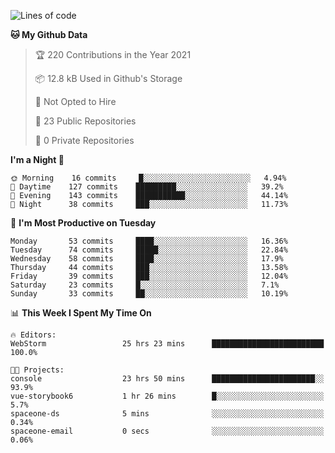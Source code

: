 
<!--START_SECTION:waka-->
![Lines of code](https://img.shields.io/badge/From%20Hello%20World%20I%27ve%20Written-2.0%20million%20lines%20of%20code-blue)

**🐱 My Github Data** 

> 🏆 220 Contributions in the Year 2021
 > 
> 📦 12.8 kB Used in Github's Storage 
 > 
> 🚫 Not Opted to Hire
 > 
> 📜 23 Public Repositories 
 > 
> 🔑 0 Private Repositories  
 > 
**I'm a Night 🦉** 

```text
🌞 Morning    16 commits     █░░░░░░░░░░░░░░░░░░░░░░░░   4.94% 
🌆 Daytime    127 commits    █████████░░░░░░░░░░░░░░░░   39.2% 
🌃 Evening    143 commits    ███████████░░░░░░░░░░░░░░   44.14% 
🌙 Night      38 commits     ███░░░░░░░░░░░░░░░░░░░░░░   11.73%

```
📅 **I'm Most Productive on Tuesday** 

```text
Monday       53 commits     ████░░░░░░░░░░░░░░░░░░░░░   16.36% 
Tuesday      74 commits     █████░░░░░░░░░░░░░░░░░░░░   22.84% 
Wednesday    58 commits     ████░░░░░░░░░░░░░░░░░░░░░   17.9% 
Thursday     44 commits     ███░░░░░░░░░░░░░░░░░░░░░░   13.58% 
Friday       39 commits     ███░░░░░░░░░░░░░░░░░░░░░░   12.04% 
Saturday     23 commits     █░░░░░░░░░░░░░░░░░░░░░░░░   7.1% 
Sunday       33 commits     ██░░░░░░░░░░░░░░░░░░░░░░░   10.19%

```


📊 **This Week I Spent My Time On** 

```text
🔥 Editors: 
WebStorm                 25 hrs 23 mins      █████████████████████████   100.0%

🐱‍💻 Projects: 
console                  23 hrs 50 mins      ███████████████████████░░   93.9% 
vue-storybook6           1 hr 26 mins        █░░░░░░░░░░░░░░░░░░░░░░░░   5.7% 
spaceone-ds              5 mins              ░░░░░░░░░░░░░░░░░░░░░░░░░   0.34% 
spaceone-email           0 secs              ░░░░░░░░░░░░░░░░░░░░░░░░░   0.06%

```


<!--END_SECTION:waka-->
